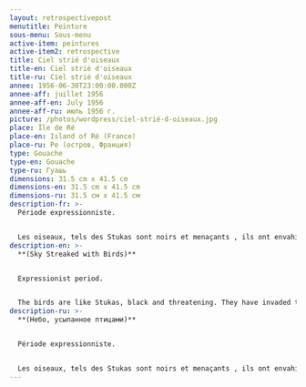 ```yaml
---
layout: retrospectivepost
menutitle: Peinture
sous-menu: Sous-menu
active-item: peintures
active-item2: retrospective
title: Ciel strié d'oiseaux
title-en: Ciel strié d'oiseaux
title-ru: Ciel strié d'oiseaux
annee: 1956-06-30T23:00:00.000Z
annee-aff: juillet 1956
annee-aff-en: July 1956
annee-aff-ru: июль 1956 г.
picture: /photos/wordpress/ciel-strié-d-oiseaux.jpg
place: Île de Ré
place-en: Island of Ré (France)
place-ru: Ре (остров, Франция)
type: Gouache
type-en: Gouache
type-ru: Гуашь
dimensions: 31.5 cm x 41.5 cm
dimensions-en: 31.5 cm x 41.5 cm
dimensions-ru: 31.5 см x 41.5 см
description-fr: >-
  Période expressionniste. 


  Les oiseaux, tels des Stukas sont noirs et menaçants , ils ont envahi le ciel qui explose de couleurs fulgurantes. Les cauchemars ne quittent plus les nuits du peintre.
description-en: >-
  **(Sky Streaked with Birds)**


  Expressionist period.


  The birds are like Stukas, black and threatening. They have invaded the sky which explodes with blinding colors. Nightmares never leave the painter's nights.
description-ru: >-
  **(Небо, усыпанное птицами)**


  Période expressionniste. 


  Les oiseaux, tels des Stukas sont noirs et menaçants , ils ont envahi le ciel qui explose de couleurs fulgurantes. Les cauchemars ne quittent plus les nuits du peintre.
---
```

